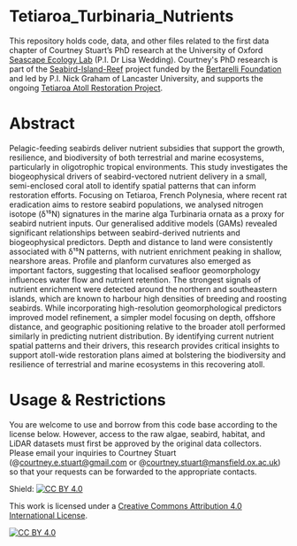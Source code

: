 # Tetiaroa_Turbinaria_Nutrients
This repository holds code, data, and other files related to the first data chapter of Courtney Stuart’s PhD research at the University of Oxford [Seascape Ecology Lab](https://www.oxfordseascapeecologylab.com/) (P.I. Dr Lisa Wedding). Courtney's PhD research is part of the [Seabird-Island-Reef](https://www.marine.science/project/implications-of-nutrient-flow-and-feedback-across-the-seabird-island-reef-system/) project funded by the [Bertarelli Foundation](https://www.fondation-bertarelli.org/) and led by P.I. Nick Graham of Lancaster University, and supports the ongoing [Tetiaroa Atoll Restoration Project](https://www.tetiaroasociety.org/programs/conservation/tetiaroa-habitat-restoration-program). 

# Abstract
Pelagic-feeding seabirds deliver nutrient subsidies that support the growth, resilience, and biodiversity of both terrestrial and marine ecosystems, particularly in oligotrophic tropical environments. This study investigates the biogeophysical drivers of seabird-vectored nutrient delivery in a small, semi-enclosed coral atoll to identify spatial patterns that can inform restoration efforts. Focusing on Tetiaroa, French Polynesia, where recent rat eradication aims to restore seabird populations, we analysed nitrogen isotope (δ¹⁵N) signatures in the marine alga Turbinaria ornata as a proxy for seabird nutrient inputs. Our generalised additive models (GAMs) revealed significant relationships between seabird-derived nutrients and biogeophysical predictors. Depth and distance to land were consistently associated with δ¹⁵N patterns, with nutrient enrichment peaking in shallow, nearshore areas. Profile and planform curvatures also emerged as important factors, suggesting that localised seafloor geomorphology influences water flow and nutrient retention. The strongest signals of nutrient enrichment were detected around the northern and southeastern islands, which are known to harbour high densities of breeding and roosting seabirds. While incorporating high-resolution geomorphological predictors improved model refinement, a simpler model focusing on depth, offshore distance, and geographic positioning relative to the broader atoll performed similarly in predicting nutrient distribution. By identifying current nutrient spatial patterns and their drivers, this research provides critical insights to support atoll-wide restoration plans aimed at bolstering the biodiversity and resilience of terrestrial and marine ecosystems in this recovering atoll.

# Usage & Restrictions
You are welcome to use and borrow from this code base according to the license below. However, access to the raw algae, seabird, habitat, and LiDAR datasets must first be approved by the original data collectors. Please email your inquiries to Courtney Stuart (@courtney.e.stuart@gmail.com or @courtney.stuart@mansfield.ox.ac.uk) so that your requests can be forwarded to the appropriate contacts.

Shield: [![CC BY 4.0][cc-by-shield]][cc-by]

This work is licensed under a
[Creative Commons Attribution 4.0 International License][cc-by].

[![CC BY 4.0][cc-by-image]][cc-by]

[cc-by]: http://creativecommons.org/licenses/by/4.0/
[cc-by-image]: https://i.creativecommons.org/l/by/4.0/88x31.png
[cc-by-shield]: https://img.shields.io/badge/License-CC%20BY%204.0-lightgrey.svg
